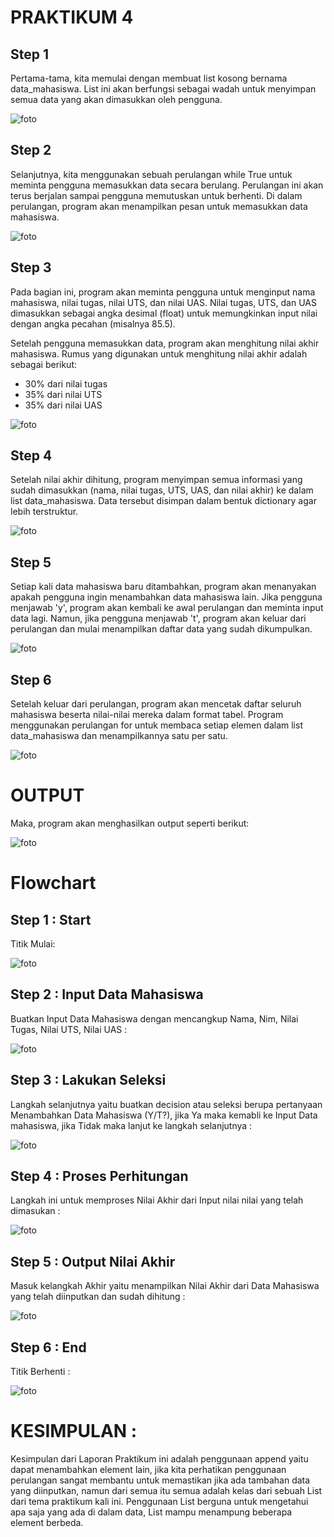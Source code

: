 # PRAKTIKUM 4

## Step 1
Pertama-tama, kita memulai dengan membuat list kosong bernama data_mahasiswa. List ini akan berfungsi sebagai wadah untuk menyimpan semua data yang akan dimasukkan oleh pengguna.

![foto](foto/ss1.png)

## Step 2
Selanjutnya, kita menggunakan sebuah perulangan while True untuk meminta pengguna memasukkan data secara berulang. Perulangan ini akan terus berjalan sampai pengguna memutuskan untuk berhenti. Di dalam perulangan, program akan menampilkan pesan untuk memasukkan data mahasiswa.

![foto](foto/ss2.png)

## Step 3
Pada bagian ini, program akan meminta pengguna untuk menginput nama mahasiswa, nilai tugas, nilai UTS, dan nilai UAS. Nilai tugas, UTS, dan UAS dimasukkan sebagai angka desimal (float) untuk memungkinkan input nilai dengan angka pecahan (misalnya 85.5).

Setelah pengguna memasukkan data, program akan menghitung nilai akhir mahasiswa. Rumus yang digunakan untuk menghitung nilai akhir adalah sebagai berikut:

* 30% dari nilai tugas
* 35% dari nilai UTS
* 35% dari nilai UAS

![foto](foto/ss3.png)

## Step 4
Setelah nilai akhir dihitung, program menyimpan semua informasi yang sudah dimasukkan (nama, nilai tugas, UTS, UAS, dan nilai akhir) ke dalam list data_mahasiswa. Data tersebut disimpan dalam bentuk dictionary agar lebih terstruktur.

![foto](foto/ss4.png)

## Step 5
Setiap kali data mahasiswa baru ditambahkan, program akan menanyakan apakah pengguna ingin menambahkan data mahasiswa lain. Jika pengguna menjawab 'y', program akan kembali ke awal perulangan dan meminta input data lagi. Namun, jika pengguna menjawab 't', program akan keluar dari perulangan dan mulai menampilkan daftar data yang sudah dikumpulkan.

![foto](foto/ss5.png)

## Step 6
Setelah keluar dari perulangan, program akan mencetak daftar seluruh mahasiswa beserta nilai-nilai mereka dalam format tabel. Program menggunakan perulangan for untuk membaca setiap elemen dalam list data_mahasiswa dan menampilkannya satu per satu.

![foto](foto/ss6.png)

# OUTPUT
Maka, program akan menghasilkan output seperti berikut:

![foto](foto/ss7.png)

# Flowchart

## Step 1 : Start
Titik Mulai:

![foto](foto/ss8.png)

## Step 2 : Input Data Mahasiswa
Buatkan Input Data Mahasiswa dengan mencangkup Nama, Nim, Nilai Tugas, Nilai UTS, Nilai UAS :

![foto](foto/ss9.png)

## Step 3 : Lakukan Seleksi
Langkah selanjutnya yaitu buatkan decision atau seleksi berupa pertanyaan Menambahkan Data Mahasiswa (Y/T?), jika Ya maka kemabli ke Input Data mahasiswa, jika Tidak maka lanjut ke langkah selanjutnya :

![foto](foto/ss10.png)

## Step 4 : Proses Perhitungan
Langkah ini untuk memproses Nilai Akhir dari Input nilai nilai yang telah dimasukan :

![foto](foto/ss11.png)

## Step 5 : Output Nilai Akhir
Masuk kelangkah Akhir yaitu menampilkan Nilai Akhir dari Data Mahasiswa yang telah diinputkan dan sudah dihitung :

![foto](foto/ss12.png)

## Step 6 : End
Titik Berhenti :

![foto](foto/ss13.png)

# KESIMPULAN :
Kesimpulan dari Laporan Praktikum ini adalah penggunaan append yaitu dapat menambahkan element lain, jika kita perhatikan penggunaan perulangan sangat membantu untuk memastikan jika ada tambahan data yang diinputkan, namun dari semua itu semua adalah kelas dari sebuah List dari tema praktikum kali ini. Penggunaan List berguna untuk mengetahui apa saja yang ada di dalam data, List mampu menampung beberapa element berbeda.
